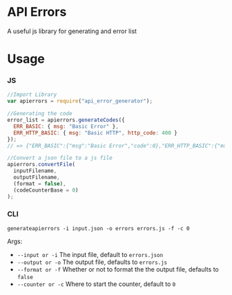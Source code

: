# API Errors

A useful js library for generating and error list

# Usage

### JS

```js
//Import Library
var apierrors = require("api_error_generator");

//Generating the code
error_list = apierrors.generateCodes({
  ERR_BASIC: { msg: "Basic Error" },
  ERR_HTTP_BASIC: { msg: "Basic HTTP", http_code: 400 }
});
// => {"ERR_BASIC":{"msg":"Basic Error","code":0},"ERR_HTTP_BASIC":{"msg":"Basic HTTP","http_code":400,"code":1}}

//Convert a json file to a js file
apierrors.convertFile(
  inputFilename,
  outputFilename,
  (format = false),
  (codeCounterBase = 0)
);
```

### CLI

`generateapierrors -i input.json -o errors errors.js -f -c 0`

Args:

- `--input or -i` The input file, default to `errors.json`
- `--output or -o` The output file, defaults to `errors.js`
- `--format or -f` Whether or not to format the the output file, defaults to `false`
- `--counter or -c` Where to start the counter, default to `0`
